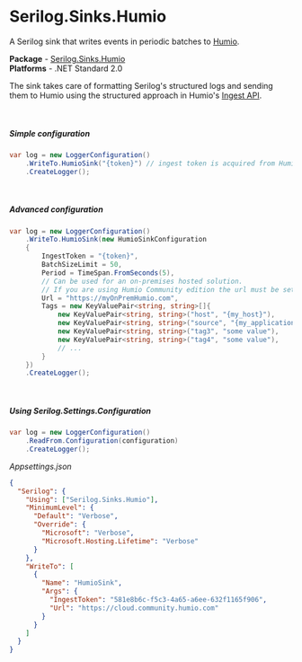 # Serilog.Sinks.Humio

A Serilog sink that writes events in periodic batches to [Humio](https://www.humio.com/).

**Package** - [Serilog.Sinks.Humio](http://nuget.org/packages/serilog.sinks.humio)  
**Platforms** - .NET Standard 2.0

The sink takes care of formatting Serilog's structured logs and sending them to Humio using the structured approach in Humio's [Ingest API](https://library.humio.com/falcon-logscale/api-ingest.html#api-ingest-structured-data).

<br/>

##### Simple configuration

```csharp
var log = new LoggerConfiguration()
    .WriteTo.HumioSink("{token}") // ingest token is acquired from Humio cloud
    .CreateLogger();
```

<br/>

##### Advanced configuration

```csharp
var log = new LoggerConfiguration()
    .WriteTo.HumioSink(new HumioSinkConfiguration
    {
        IngestToken = "{token}",
        BatchSizeLimit = 50,
        Period = TimeSpan.FromSeconds(5),
        // Can be used for an on-premises hosted solution.
        // If you are using Humio Community edition the url must be set to https://cloud.community.humio.com
        Url = "https://myOnPremHumio.com",
        Tags = new KeyValuePair<string, string>[]{
            new KeyValuePair<string, string>("host", "{my_host}"),
            new KeyValuePair<string, string>("source", "{my_application}"),
            new KeyValuePair<string, string>("tag3", "some value"),
            new KeyValuePair<string, string>("tag4", "some value"),
            // ...
        }
    })
    .CreateLogger();
```

<br/>

##### Using Serilog.Settings.Configuration

```csharp
var log = new LoggerConfiguration()
    .ReadFrom.Configuration(configuration)
    .CreateLogger();
```

_Appsettings.json_

```json
{
  "Serilog": {
    "Using": ["Serilog.Sinks.Humio"],
    "MinimumLevel": {
      "Default": "Verbose",
      "Override": {
        "Microsoft": "Verbose",
        "Microsoft.Hosting.Lifetime": "Verbose"
      }
    },
    "WriteTo": [
      {
        "Name": "HumioSink",
        "Args": {
          "IngestToken": "581e8b6c-f5c3-4a65-a6ee-632f1165f906",
          "Url": "https://cloud.community.humio.com"
        }
      }
    ]
  }
}
```
